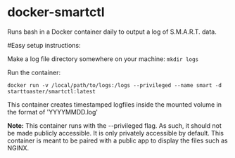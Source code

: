 # docker-smartctl
Runs bash in a Docker container daily to output a log of S.M.A.R.T. data.

#Easy setup instructions:

Make a log file directory somewhere on your machine: `mkdir logs`

Run the container:

`docker run -v /local/path/to/logs:/logs --privileged --name smart -d starttoaster/smartctl:latest`

This container creates timestamped logfiles inside the mounted volume in the format of 'YYYYMMDD.log'

**Note:** This container runs with the --privileged flag. As such, it should not be made publicly accessible. It is only privately accessible by default. This container is meant to be paired with a public app to display the files such as NGINX.
